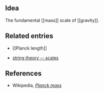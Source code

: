 

## Idea

The fundamental [[mass]] scale of [[gravity]].

## Related entries

* [[Planck length]]

* [string theory -- scales](string+theory#scales)

## References

* Wikipedia, _[Planck mass](http://en.wikipedia.org/wiki/Planck_mass)_

